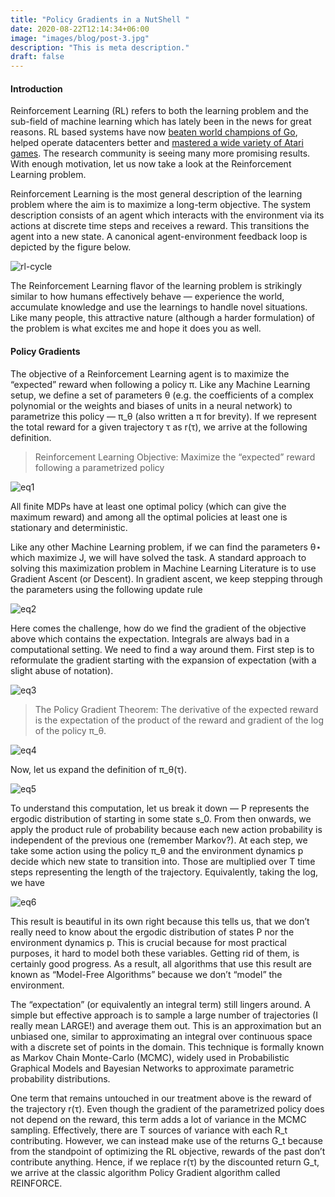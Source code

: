 ```yaml
---
title: "Policy Gradients in a NutShell "
date: 2020-08-22T12:14:34+06:00
image: "images/blog/post-3.jpg"
description: "This is meta description."
draft: false
---
```


#### Introduction

Reinforcement Learning (RL) refers to both the learning problem and the sub-field of machine learning which has lately been in the news for great reasons. RL based systems have now [beaten world champions of Go](https://deepmind.com/blog/article/alphago-zero-starting-scratch), helped operate datacenters better and [mastered a wide variety of Atari games](https://deepmind.com/research/publications/playing-atari-deep-reinforcement-learning). The research community is seeing many more promising results. With enough motivation, let us now take a look at the Reinforcement Learning problem.

Reinforcement Learning is the most general description of the learning problem where the aim is to maximize a long-term objective. The system description consists of an agent which interacts with the environment via its actions at discrete time steps and receives a reward. This transitions the agent into a new state. A canonical agent-environment feedback loop is depicted by the figure below.

![rl-cycle](/images/blog/rl-cycle.png)

The Reinforcement Learning flavor of the learning problem is strikingly similar to how humans effectively behave — experience the world, accumulate knowledge and use the learnings to handle novel situations. Like many people, this attractive nature (although a harder formulation) of the problem is what excites me and hope it does you as well.

#### Policy Gradients

The objective of a Reinforcement Learning agent is to maximize the “expected” reward when following a policy π. Like any Machine Learning setup, we define a set of parameters θ (e.g. the coefficients of a complex polynomial or the weights and biases of units in a neural network) to parametrize this policy — π_θ​ (also written a π for brevity). If we represent the total reward for a given trajectory τ as r(τ), we arrive at the following definition.

> Reinforcement Learning Objective: Maximize the “expected” reward following a parametrized policy

![eq1](/images/blog/eq1.png)

All finite MDPs have at least one optimal policy (which can give the maximum reward) and among all the optimal policies at least one is stationary and deterministic.

Like any other Machine Learning problem, if we can find the parameters θ⋆ which maximize J, we will have solved the task. A standard approach to solving this maximization problem in Machine Learning Literature is to use Gradient Ascent (or Descent). In gradient ascent, we keep stepping through the parameters using the following update rule

![eq2](/images/blog/eq2.png)

Here comes the challenge, how do we find the gradient of the objective above which contains the expectation. Integrals are always bad in a computational setting. We need to find a way around them. First step is to reformulate the gradient starting with the expansion of expectation (with a slight abuse of notation).

![eq3](/images/blog/eq3.png)

> The Policy Gradient Theorem: The derivative of the expected reward is the expectation of the product of the reward and gradient of the log of the policy π_θ​.

![eq4](/images/blog/eq4.png)

Now, let us expand the definition of π_θ​(τ).

![eq5](/images/blog/eq5.png)

To understand this computation, let us break it down — P represents the ergodic distribution of starting in some state s_0​. From then onwards, we apply the product rule of probability because each new action probability is independent of the previous one (remember Markov?). At each step, we take some action using the policy π_θ​ and the environment dynamics p decide which new state to transition into. Those are multiplied over T time steps representing the length of the trajectory. Equivalently, taking the log, we have

![eq6](/images/blog/eq6.png)

This result is beautiful in its own right because this tells us, that we don’t really need to know about the ergodic distribution of states P nor the environment dynamics p. This is crucial because for most practical purposes, it hard to model both these variables. Getting rid of them, is certainly good progress. As a result, all algorithms that use this result are known as “Model-Free Algorithms” because we don’t “model” the environment.

The “expectation” (or equivalently an integral term) still lingers around. A simple but effective approach is to sample a large number of trajectories (I really mean LARGE!) and average them out. This is an approximation but an unbiased one, similar to approximating an integral over continuous space with a discrete set of points in the domain. This technique is formally known as Markov Chain Monte-Carlo (MCMC), widely used in Probabilistic Graphical Models and Bayesian Networks to approximate parametric probability distributions.

One term that remains untouched in our treatment above is the reward of the trajectory r(τ). Even though the gradient of the parametrized policy does not depend on the reward, this term adds a lot of variance in the MCMC sampling. Effectively, there are T sources of variance with each R_t​ contributing. However, we can instead make use of the returns G_t​ because from the standpoint of optimizing the RL objective, rewards of the past don’t contribute anything. Hence, if we replace r(τ) by the discounted return G_t​, we arrive at the classic algorithm Policy Gradient algorithm called REINFORCE.
